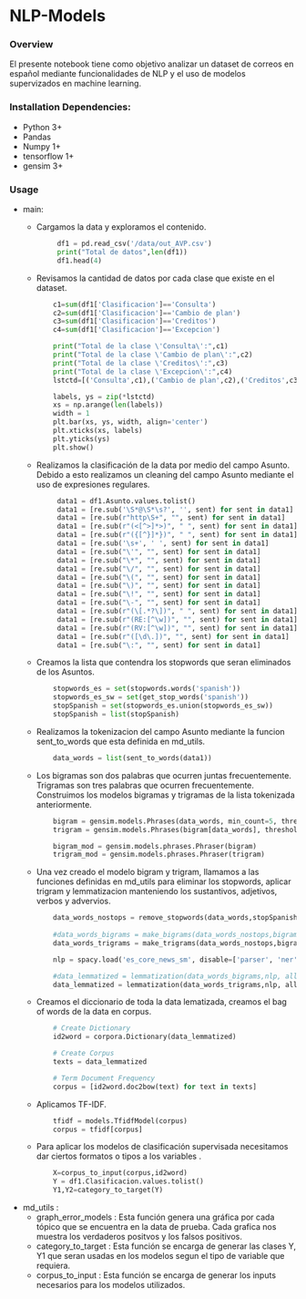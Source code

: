 # NLP-Models

### Overview
El presente notebook tiene como objetivo analizar un dataset de correos en español mediante funcionalidades de NLP y el uso de modelos supervizados en machine learning.

### Installation Dependencies:
- Python 3+
- Pandas
- Numpy 1+
- tensorflow 1+
- gensim 3+

### Usage

- main:
    - Cargamos la data y exploramos el contenido.
        ```python
             df1 = pd.read_csv('/data/out_AVP.csv')
             print("Total de datos",len(df1))
             df1.head(4)
        ``` 
    - Revisamos la cantidad de datos por cada clase que existe en el dataset.
        ```python
            c1=sum(df1['Clasificacion']=='Consulta')
            c2=sum(df1['Clasificacion']=='Cambio de plan')
            c3=sum(df1['Clasificacion']=='Creditos')
            c4=sum(df1['Clasificacion']=='Excepcion')

            print("Total de la clase \'Consulta\':",c1)
            print("Total de la clase \'Cambio de plan\':",c2)
            print("Total de la clase \'Creditos\':",c3)
            print("Total de la clase \'Excepcion\':",c4)
            lstctd=[('Consulta',c1),('Cambio de plan',c2),('Creditos',c3),('Excepcion',c4)]

            labels, ys = zip(*lstctd)
            xs = np.arange(len(labels)) 
            width = 1
            plt.bar(xs, ys, width, align='center')
            plt.xticks(xs, labels) 
            plt.yticks(ys)
            plt.show()
        ```
    - Realizamos la clasificación de la data por medio del campo Asunto. Debido a esto realizamos un cleaning del campo Asunto mediante el uso de expresiones regulares.
        ```python
             data1 = df1.Asunto.values.tolist()
             data1 = [re.sub('\S*@\S*\s?', '', sent) for sent in data1]
             data1 = [re.sub(r"http\S+", "", sent) for sent in data1]
             data1 = [re.sub(r"(<[^>]*>)", " ", sent) for sent in data1]
             data1 = [re.sub(r"({[^}]*})", " ", sent) for sent in data1]
             data1 = [re.sub('\s+', ' ', sent) for sent in data1]
             data1 = [re.sub("\'", "", sent) for sent in data1]
             data1 = [re.sub("\*", "", sent) for sent in data1]
             data1 = [re.sub("\/", "", sent) for sent in data1]
             data1 = [re.sub("\(", "", sent) for sent in data1]
             data1 = [re.sub("\)", "", sent) for sent in data1]
             data1 = [re.sub("\!", "", sent) for sent in data1]
             data1 = [re.sub("\-", "", sent) for sent in data1]
             data1 = [re.sub(r"(\[.*?\])", " ", sent) for sent in data1]
             data1 = [re.sub(r"(RE:[^\w])", "", sent) for sent in data1]
             data1 = [re.sub(r"(RV:[^\w])", "", sent) for sent in data1]
             data1 = [re.sub(r"([\d\.])", "", sent) for sent in data1]
             data1 = [re.sub("\:", "", sent) for sent in data1]
         ```

    - Creamos la lista que contendra los stopwords que seran eliminados de los Asuntos.
        ```python
            stopwords_es = set(stopwords.words('spanish'))
            stopwords_es_sw = set(get_stop_words('spanish'))
            stopSpanish = set(stopwords_es.union(stopwords_es_sw))
            stopSpanish = list(stopSpanish)
        ```
    - Realizamos la tokenizacion del campo Asunto mediante la funcion sent_to_words que esta definida en md_utils.
        ```python
            data_words = list(sent_to_words(data1))
        ```
    - Los bigramas son dos palabras que ocurren juntas frecuentemente. Trigramas son tres palabras que ocurren frecuentemente. Construimos los modelos bigramas y trigramas de la lista tokenizada anteriormente.
        ```python
            bigram = gensim.models.Phrases(data_words, min_count=5, threshold=100)
            trigram = gensim.models.Phrases(bigram[data_words], threshold=100)  

            bigram_mod = gensim.models.phrases.Phraser(bigram)
            trigram_mod = gensim.models.phrases.Phraser(trigram)
        ```
     - Una vez creado el modelo bigram y trigram, llamamos a las funciones definidas en md_utils para eliminar los stopwords, aplicar trigram y lemmatizacion manteniendo los sustantivos, adjetivos, verbos y advervios. 
        ```python
            data_words_nostops = remove_stopwords(data_words,stopSpanish)
            
            #data_words_bigrams = make_bigrams(data_words_nostops,bigram_mod)
            data_words_trigrams = make_trigrams(data_words_nostops,bigram_mod,trigram_mod)

            nlp = spacy.load('es_core_news_sm', disable=['parser', 'ner'])

            #data_lemmatized = lemmatization(data_words_bigrams,nlp, allowed_postags=['NOUN', 'ADJ', 'VERB', 'ADV'])
            data_lemmatized = lemmatization(data_words_trigrams,nlp, allowed_postags=['NOUN', 'ADJ', 'VERB', 'ADV'])
        ```
    - Creamos el diccionario de toda la data lematizada, creamos el bag of words de la data en corpus. 
        ```python
            # Create Dictionary
            id2word = corpora.Dictionary(data_lemmatized)

            # Create Corpus
            texts = data_lemmatized

            # Term Document Frequency
            corpus = [id2word.doc2bow(text) for text in texts]

        ```
    - Aplicamos TF-IDF.
        ```python
            tfidf = models.TfidfModel(corpus)
            corpus = tfidf[corpus]
        ```
    - Para aplicar los modelos de clasificación supervisada necesitamos dar ciertos formatos o tipos a los variables .
        ```python
            X=corpus_to_input(corpus,id2word)
            Y = df1.Clasificacion.values.tolist()
            Y1,Y2=category_to_target(Y)
        ```
- md_utils : 
    - graph_error_models : Esta función genera una gráfica por cada tópico que se encuentra en la data de prueba. Cada grafica nos muestra los verdaderos positvos y los falsos positivos.
    - category_to_target : Esta función se encarga de generar las clases Y, Y1 que seran usadas en los modelos segun el tipo de variable que requiera.
    - corpus_to_input : Esta función se encarga de generar los inputs necesarios para los modelos utilizados.
